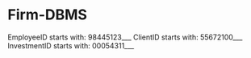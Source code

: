 # Firm-DBMS

EmployeeID starts with: 98445123___
ClientID starts with: 55672100___
InvestmentID starts with: 00054311___
